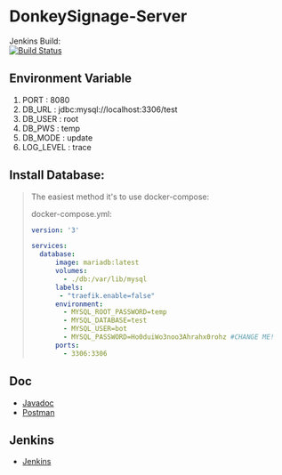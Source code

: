 # DonkeySignage-Server

Jenkins Build:<br/>
[![Build Status](https://jenkins.donkeysignage.imerir.org/buildStatus/icon?job=DonkeySignage-Server%2Fmaster)](https://jenkins.donkeysignage.imerir.org/job/DonkeySignage-Server/job/master/)

## Environment Variable

1. PORT : 8080
2. DB_URL : jdbc:mysql://localhost:3306/test
3. DB_USER : root
4. DB_PWS : temp
5. DB_MODE : update
6. LOG_LEVEL : trace

## Install Database:
 
> The easiest method it's to use docker-compose:
> 
> docker-compose.yml:
> ```YAML
> version: '3'
> 
> services:
>   database:
>       image: mariadb:latest
>       volumes:
>         - ./db:/var/lib/mysql
>       labels:
>        - "traefik.enable=false"
>       environment:
>         - MYSQL_ROOT_PASSWORD=temp
>         - MYSQL_DATABASE=test
>         - MYSQL_USER=bot
>         - MYSQL_PASSWORD=Ho0duiWo3noo3Ahrahx0rohz #CHANGE ME!
>       ports:
>         - 3306:3306
>```

## Doc
- [Javadoc](https://jenkins.donkeysignage.imerir.org/job/DonkeySignage-Server/job/master/Javadoc/)
- [Postman](https://documenter.getpostman.com/view/4264362/S11NMH17)

## Jenkins
- [Jenkins](https://jenkins.donkeysignage.imerir.org)